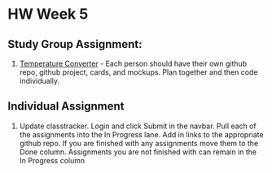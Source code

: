 # HW Week 5

## Study Group Assignment:
1. [Temperature Converter](https://github.com/nss-nightclass-projects/exercise-vault/blob/master/JS_temp_converter.md) - Each person should have their own github repo, github project, cards, and mockups.  Plan together and then code individually.

## Individual Assignment
1. Update classtracker.  Login and click Submit in the navbar.  Pull each of the assignments into the In Progress lane.  Add in links to the appropriate github repo.  If you are finished with any assignments move them to the Done column.  Assignments you are not finished with can remain in the In Progress column

